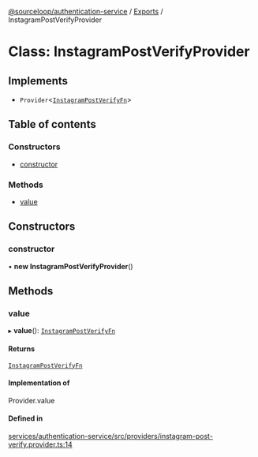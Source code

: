 [@sourceloop/authentication-service](../README.md) / [Exports](../modules.md) / InstagramPostVerifyProvider

# Class: InstagramPostVerifyProvider

## Implements

- `Provider`<[`InstagramPostVerifyFn`](../modules.md#instagrampostverifyfn)\>

## Table of contents

### Constructors

- [constructor](InstagramPostVerifyProvider.md#constructor)

### Methods

- [value](InstagramPostVerifyProvider.md#value)

## Constructors

### constructor

• **new InstagramPostVerifyProvider**()

## Methods

### value

▸ **value**(): [`InstagramPostVerifyFn`](../modules.md#instagrampostverifyfn)

#### Returns

[`InstagramPostVerifyFn`](../modules.md#instagrampostverifyfn)

#### Implementation of

Provider.value

#### Defined in

[services/authentication-service/src/providers/instagram-post-verify.provider.ts:14](https://github.com/sourcefuse/loopback4-microservice-catalog/blob/68ec38a2a/services/authentication-service/src/providers/instagram-post-verify.provider.ts#L14)

